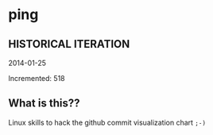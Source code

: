 # ping

## HISTORICAL ITERATION
2014-01-25

Incremented: 518

## What is this?? 
Linux skills to hack the github commit visualization chart `;-)`
